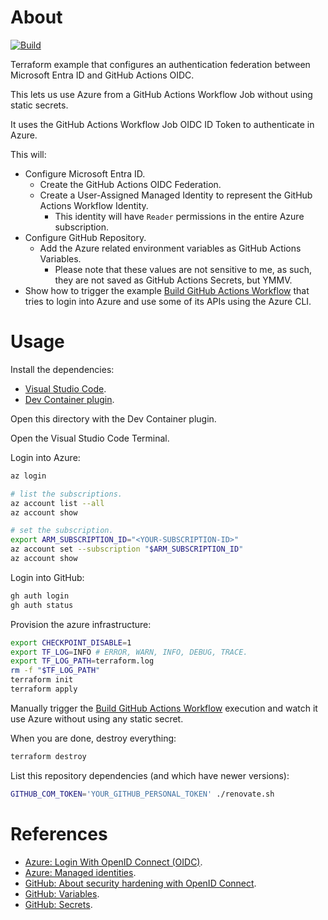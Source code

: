 # About

[![Build](https://github.com/rgl/terraform-azure-github-actions-oidc-auth/actions/workflows/build.yml/badge.svg)](https://github.com/rgl/terraform-azure-github-actions-oidc-auth/actions/workflows/build.yml)

Terraform example that configures an authentication federation between Microsoft Entra ID and GitHub Actions OIDC.

This lets us use Azure from a GitHub Actions Workflow Job without using static secrets.

It uses the GitHub Actions Workflow Job OIDC ID Token to authenticate in Azure.

This will:

* Configure Microsoft Entra ID.
  * Create the GitHub Actions OIDC Federation.
  * Create a User-Assigned Managed Identity to represent the GitHub Actions Workflow Identity.
    * This identity will have `Reader` permissions in the entire Azure subscription.
* Configure GitHub Repository.
  * Add the Azure related environment variables as GitHub Actions Variables.
    * Please note that these values are not sensitive to me, as such, they are not saved as GitHub Actions Secrets, but YMMV.
* Show how to trigger the example [Build GitHub Actions Workflow](https://github.com/rgl/terraform-azure-github-actions-oidc-auth/actions/workflows/build.yml) that tries to login into Azure and use some of its APIs using the Azure CLI.

# Usage

Install the dependencies:

* [Visual Studio Code](https://code.visualstudio.com).
* [Dev Container plugin](https://marketplace.visualstudio.com/items?itemName=ms-vscode-remote.remote-containers).

Open this directory with the Dev Container plugin.

Open the Visual Studio Code Terminal.

Login into Azure:

```bash
az login

# list the subscriptions.
az account list --all
az account show

# set the subscription.
export ARM_SUBSCRIPTION_ID="<YOUR-SUBSCRIPTION-ID>"
az account set --subscription "$ARM_SUBSCRIPTION_ID"
az account show
```

Login into GitHub:

```bash
gh auth login
gh auth status
```

Provision the azure infrastructure:

```bash
export CHECKPOINT_DISABLE=1
export TF_LOG=INFO # ERROR, WARN, INFO, DEBUG, TRACE.
export TF_LOG_PATH=terraform.log
rm -f "$TF_LOG_PATH"
terraform init
terraform apply
```

Manually trigger the [Build GitHub Actions Workflow](https://github.com/rgl/terraform-azure-github-actions-oidc-auth/actions/workflows/build.yml) execution and watch it use Azure without using any static secret.

When you are done, destroy everything:

```bash
terraform destroy
```

List this repository dependencies (and which have newer versions):

```bash
GITHUB_COM_TOKEN='YOUR_GITHUB_PERSONAL_TOKEN' ./renovate.sh
```

# References

* [Azure: Login With OpenID Connect (OIDC)](https://github.com/azure/login?tab=readme-ov-file#login-with-openid-connect-oidc-recommended).
* [Azure: Managed identities](https://learn.microsoft.com/en-us/entra/identity/managed-identities-azure-resources/).
* [GitHub: About security hardening with OpenID Connect](https://docs.github.com/en/actions/security-for-github-actions/security-hardening-your-deployments/about-security-hardening-with-openid-connect).
* [GitHub: Variables](https://docs.github.com/en/actions/writing-workflows/choosing-what-your-workflow-does/store-information-in-variables).
* [GitHub: Secrets](https://docs.github.com/en/actions/security-for-github-actions/security-guides/using-secrets-in-github-actions).
